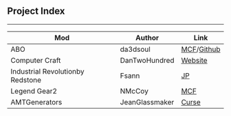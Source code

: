 ## Project Index
-------------------------------
| Mod | Author | Link |
| --- | ------ | ---- |
| ABO | da3dsoul | [MCF][1]/[Github][2] |
| Computer Craft | DanTwoHundred | [Website][3] |
| Industrial Revolutionby Redstone | Fsann | [JP][4] |
| Legend Gear2 | NMcCoy | [MCF][5] |
| AMTGenerators | JeanGlassmaker | [Curse][6] |

  [1]: http://www.minecraftforum.net/forums/mapping-and-modding/minecraft-mods/2310397-additional-buildcraft-objects-a-plugin-for
  [2]: https://github.com/da3dsoul/Additional-Buildcraft-Objects
  [3]: http://www.computercraft.info/
  [4]: http://forum.minecraftuser.jp/viewtopic.php?f=13&t=25044&sid=3f29a5062fea47d58e462bd80ebedd9d
  [5]: http://www.minecraftforum.net/forums/mapping-and-modding/minecraft-mods/2198530-legendgear-2-version-2-b-2-1-updated-3-9-2015
  [6]: https://minecraft.curseforge.com/projects/amtgenerators
